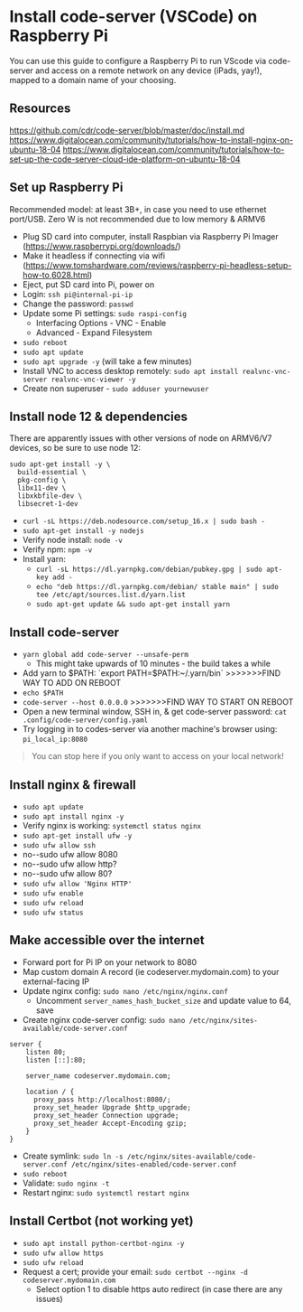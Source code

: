 # Install code-server (VSCode) on Raspberry Pi

You can use this guide to configure a Raspberry Pi to run VScode via code-server and access on a remote network on any device (iPads, yay!), mapped to a domain name of your choosing. 

## Resources
https://github.com/cdr/code-server/blob/master/doc/install.md
https://www.digitalocean.com/community/tutorials/how-to-install-nginx-on-ubuntu-18-04
https://www.digitalocean.com/community/tutorials/how-to-set-up-the-code-server-cloud-ide-platform-on-ubuntu-18-04

## Set up Raspberry Pi
Recommended model: at least 3B+, in case you need to use ethernet port/USB. Zero W is not recommended due to low memory & ARMV6

* Plug SD card into computer, install Raspbian via Raspberry Pi Imager (https://www.raspberrypi.org/downloads/)
* Make it headless if connecting via wifi (https://www.tomshardware.com/reviews/raspberry-pi-headless-setup-how-to,6028.html)
* Eject, put SD card into Pi, power on
* Login: `ssh pi@internal-pi-ip`
* Change the password: `passwd`
* Update some Pi settings: `sudo raspi-config`
  * Interfacing Options - VNC - Enable
  * Advanced - Expand Filesystem 
* `sudo reboot`
* `sudo apt update`
* `sudo apt upgrade -y`  (will take a few minutes)
* Install VNC to access desktop remotely: `sudo apt install realvnc-vnc-server realvnc-vnc-viewer -y`
* Create non superuser - `sudo adduser yournewuser`

## Install node 12 & dependencies
There are apparently issues with other versions of node on ARMV6/V7 devices, so be sure to use node 12:
```
sudo apt-get install -y \
  build-essential \
  pkg-config \
  libx11-dev \
  libxkbfile-dev \
  libsecret-1-dev
```
* `curl -sL https://deb.nodesource.com/setup_16.x | sudo bash -`
* `sudo apt-get install -y nodejs`
* Verify node install: `node -v`
* Verify npm: `npm -v`
* Install yarn: 
  * `curl -sL https://dl.yarnpkg.com/debian/pubkey.gpg | sudo apt-key add -`
  * `echo "deb https://dl.yarnpkg.com/debian/ stable main" | sudo tee /etc/apt/sources.list.d/yarn.list`
  * `sudo apt-get update && sudo apt-get install yarn`

## Install code-server
* `yarn global add code-server --unsafe-perm`
  * This might take upwards of 10 minutes - the build takes a while
* Add yarn to $PATH: `export PATH=$PATH:~/.yarn/bin`  >>>>>>>FIND WAY TO ADD ON REBOOT
* `echo $PATH`
* `code-server --host 0.0.0.0`    >>>>>>>FIND WAY TO START ON REBOOT
* Open a new terminal window, SSH in, & get code-server password: `cat .config/code-server/config.yaml`
* Try logging in to codes-server via another machine's browser using: `pi_local_ip:8080`
> You can stop here if you only want to access on your local network!

## Install nginx & firewall
* `sudo apt update`
* `sudo apt install nginx -y`
* Verify nginx is working: `systemctl status nginx`
* `sudo apt-get install ufw -y`
* `sudo ufw allow ssh`
* no--sudo ufw allow 8080
* no--sudo ufw allow http?
* no--sudo ufw allow 80?
* `sudo ufw allow 'Nginx HTTP'`
* `sudo ufw enable`
* `sudo ufw reload`
* `sudo ufw status`

## Make accessible over the internet
* Forward port for Pi IP on your network to 8080
* Map custom domain A record (ie codeserver.mydomain.com) to your external-facing IP
* Update nginx config: `sudo nano /etc/nginx/nginx.conf`
  * Uncomment `server_names_hash_bucket_size` and update value to 64, save
* Create nginx code-server config: `sudo nano /etc/nginx/sites-available/code-server.conf`
```
server {
    listen 80;
    listen [::]:80;

    server_name codeserver.mydomain.com;

    location / {
      proxy_pass http://localhost:8080/;
      proxy_set_header Upgrade $http_upgrade;
      proxy_set_header Connection upgrade;
      proxy_set_header Accept-Encoding gzip;
    }
}
```
* Create symlink: `sudo ln -s /etc/nginx/sites-available/code-server.conf /etc/nginx/sites-enabled/code-server.conf`
* `sudo reboot`
* Validate: `sudo nginx -t`
* Restart nginx: `sudo systemctl restart nginx`

## Install Certbot (not working yet)
* `sudo apt install python-certbot-nginx -y`
* `sudo ufw allow https`
* `sudo ufw reload`
* Request a cert; provide your email: `sudo certbot --nginx -d codeserver.mydomain.com`
  * Select option 1 to disable https auto redirect (in case there are any issues)
